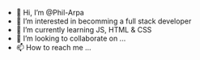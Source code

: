 - 👋 Hi, I’m @Phil-Arpa
- 👀 I’m interested in becomming a full stack developer
- 🌱 I’m currently learning JS, HTML & CSS
- 💞️ I’m looking to collaborate on ...
- 📫 How to reach me ...

<!---
Phil-Arpa/Phil-Arpa is a ✨ special ✨ repository because its `README.md` (this file) appears on your GitHub profile.
You can click the Preview link to take a look at your changes.
--->
